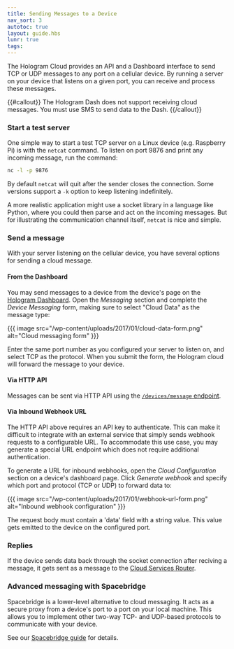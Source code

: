 ```yaml
---
title: Sending Messages to a Device
nav_sort: 3
autotoc: true
layout: guide.hbs
lunr: true
tags:
---
```


The Hologram Cloud provides an API and a Dashboard interface to send TCP or UDP 
messages to any port on a cellular device. By running a server on your
device that listens on a given port, you can receive and process
these messages.

{{#callout}}
The Hologram Dash does not support receiving cloud messages. You must use SMS
to send data to the Dash.
{{/callout}}

### Start a test server

One simple way to start a test TCP server on a Linux device (e.g. Raspberry Pi) is
with the `netcat` command. To listen on port 9876 and print any incoming message,
run the command:

```bash
nc -l -p 9876
```

By default `netcat` will quit after the sender closes the connection. Some
versions support a `-k` option to keep listening indefinitely.

A more realistic application might use a socket library in a
language like Python, where you could then parse and act on the
incoming messages. But for illustrating the communication channel itself, `netcat`
is nice and simple.

### Send a message

With your server listening on the cellular device, you have several options for
sending a cloud message.

#### From the Dashboard

You may send messages to a device from the device's page on the [Hologram
Dashboard](https://dashboard.hologram.io/). Open the *Messaging* section and
complete the *Device Messaging* form, making sure to select "Cloud Data" as the
message type:

{{{ image src="/wp-content/uploads/2017/01/cloud-data-form.png" 
    alt="Cloud messaging form" }}}

Enter the same port number as you configured your server to listen on, and
select TCP as the protocol. When you submit the form, the Hologram cloud will
forward the message to your device.

#### Via HTTP API

Messages can be sent via HTTP API using the [`/devices/message`
endpoint](/docs/reference/cloud/http/#/reference/hologram-cloud/cloud-to-device-messaging/send-message-to-a-device/).

#### Via Inbound Webhook URL

The HTTP API above requires an API key to authenticate. This can make it
difficult to integrate with an external service that simply sends webhook
requests to a configurable URL. To accommodate this use case, you may generate a
special URL endpoint which does not require additional authentication.

To generate a URL for inbound webhooks, open the *Cloud Configuration* section 
on a device's dashboard page. Click *Generate webhook* and specify which port
and protocol (TCP or UDP) to forward data to:

{{{ image src="/wp-content/uploads/2017/01/webhook-url-form.png" 
    alt="Inbound webhook configuration" }}}

The request body must contain a 'data' field with a string value. This value gets 
emitted to the device on the configured port.

### Replies

If the device sends data back through the socket connection after reciving a
message, it gets sent as a message to the [Cloud Services
Router](/docs/guide/cloud/csr/).

### Advanced messaging with Spacebridge

Spacebridge is a lower-level alternative to cloud messaging. It acts as a secure
proxy from a device's port to a port on your local machine. This allows you to
implement other two-way TCP- and UDP-based protocols to communicate with your device.

See our [Spacebridge guide](/docs/guide/cloud/spacebridge-tunnel/) for details.


